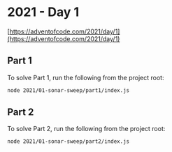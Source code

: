# 2021 - Day 1

[https://adventofcode.com/2021/day/1](https://adventofcode.com/2021/day/1)

## Part 1

To solve Part 1, run the following from the project root:

```sh
node 2021/01-sonar-sweep/part1/index.js
```

## Part 2

To solve Part 2, run the following from the project root:

```sh
node 2021/01-sonar-sweep/part2/index.js
```
